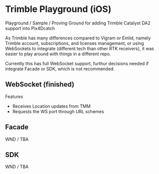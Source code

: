 # Trimble Playground (iOS)

Playground / Sample / Proving Ground for adding Trimble Catalyst DA2 support into Pix4Dcatch

As Trimble has many differences compared to Vigram or Emlid, namely Trimble account, subscriptions, and licenses management, or using WebSockets to integrate (different tech than other RTK receivers), it was easier to play around with things in a different repo.

Currently this has full WebSocket support, furthur decisions needed if integrate Facade or SDK, which is not recommended.

## WebSocket (finished)
Features
- Receives Location updates from TMM
- Requests the WS port through URL schemes

## Facade
WND / TBA

## SDK
WND / TBA

